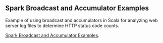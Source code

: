 Spark Broadcast and Accumulator Examples
----------------------------------------

Example of using broadcast and accumulators in Scala for analyzing web server log files to determine HTTP status code counts.

[Spark Broadcast and Accumulator Examples](https://supergloo.com/spark-scala/spark-broadcast-accumulator-examples-scala/ "Spark Broadcast and Accumulator Examples").
